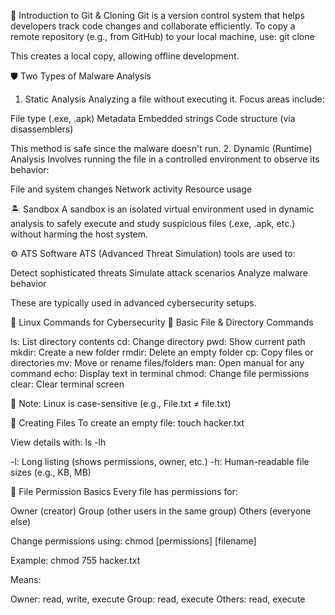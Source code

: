 
📁 Introduction to Git & Cloning
Git is a version control system that helps developers track code changes and collaborate efficiently.
To copy a remote repository (e.g., from GitHub) to your local machine, use:
git clone <repository-URL>

This creates a local copy, allowing offline development.

🛡️ Two Types of Malware Analysis
1. Static Analysis
Analyzing a file without executing it. Focus areas include:

File type (.exe, .apk)
Metadata
Embedded strings
Code structure (via disassemblers)

This method is safe since the malware doesn't run.
2. Dynamic (Runtime) Analysis
Involves running the file in a controlled environment to observe its behavior:

File and system changes
Network activity
Resource usage


🏝️ Sandbox
A sandbox is an isolated virtual environment used in dynamic analysis to safely execute and study suspicious files (.exe, .apk, etc.) without harming the host system.

⚙️ ATS Software
ATS (Advanced Threat Simulation) tools are used to:

Detect sophisticated threats
Simulate attack scenarios
Analyze malware behavior

These are typically used in advanced cybersecurity setups.

🐧 Linux Commands for Cybersecurity
📂 Basic File & Directory Commands

ls: List directory contents
cd: Change directory
pwd: Show current path
mkdir: Create a new folder
rmdir: Delete an empty folder
cp: Copy files or directories
mv: Move or rename files/folders
man: Open manual for any command
echo: Display text in terminal
chmod: Change file permissions
clear: Clear terminal screen


🔸 Note: Linux is case-sensitive (e.g., File.txt ≠ file.txt)


📜 Creating Files
To create an empty file:
touch hacker.txt

View details with:
ls -lh


-l: Long listing (shows permissions, owner, etc.)
-h: Human-readable file sizes (e.g., KB, MB)


🔐 File Permission Basics
Every file has permissions for:

Owner (creator)
Group (other users in the same group)
Others (everyone else)

Change permissions using:
chmod [permissions] [filename]

Example:
chmod 755 hacker.txt

Means:

Owner: read, write, execute
Group: read, execute
Others: read, execute



